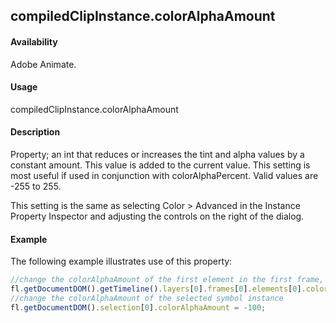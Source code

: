 ## compiledClipInstance.colorAlphaAmount

#### Availability

Adobe Animate.

#### Usage

compiledClipInstance.colorAlphaAmount

#### Description

Property; an int that reduces or increases the tint and alpha values by a constant amount. This value is added to the current value. This setting is most useful if used in conjunction with colorAlphaPercent. Valid values are -255 to 255.

This setting is the same as selecting Color > Advanced in the Instance Property Inspector and adjusting the controls on the right of the dialog.

#### Example

The following example illustrates use of this property:
```javascript
//change the colorAlphaAmount of the first element in the first frame, top layer
fl.getDocumentDOM().getTimeline().layers[0].frames[0].elements[0].colorAlphaAmount = 100;
//change the colorAlphaAmount of the selected symbol instance
fl.getDocumentDOM().selection[0].colorAlphaAmount = -100;
```